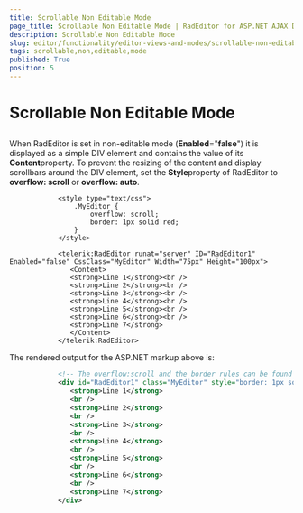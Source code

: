 ```yaml
---
title: Scrollable Non Editable Mode
page_title: Scrollable Non Editable Mode | RadEditor for ASP.NET AJAX Documentation
description: Scrollable Non Editable Mode
slug: editor/functionality/editor-views-and-modes/scrollable-non-editable-mode
tags: scrollable,non,editable,mode
published: True
position: 5
---
```


# Scrollable Non Editable Mode



## 

When RadEditor is set in non-editable mode (**Enabled**="**false**") it is displayed as a simple DIV element and contains the value of its **Content**property. To prevent the resizing of the content and display scrollbars around the DIV element, set the **Style**property of RadEditor to **overflow: scroll** or **overflow: auto**.

````ASPNET
			<style type="text/css">
				.MyEditor {
					overflow: scroll;
					border: 1px solid red;
				}
			</style>
	
			<telerik:RadEditor runat="server" ID="RadEditor1" Enabled="false" CssClass="MyEditor" Width="75px" Height="100px">
			   <Content>
			   <strong>Line 1</strong><br />
			   <strong>Line 2</strong><br />
			   <strong>Line 3</strong><br />
			   <strong>Line 4</strong><br />
			   <strong>Line 5</strong><br />
			   <strong>Line 6</strong><br />
			   <strong>Line 7</strong>
			   </Content>
			</telerik:RadEditor> 
````



The rendered output for the ASP.NET markup above is:

````XML
			<!-- The overflow:scroll and the border rules can be found via the browser's HTML inspector as they do not exist as inline styles -->
			<div id="RadEditor1" class="MyEditor" style="border: 1px solid red; height: 100px; width: 75px;">
			   <strong>Line 1</strong>
			   <br />
			   <strong>Line 2</strong>
			   <br />
			   <strong>Line 3</strong>
			   <br />
			   <strong>Line 4</strong>
			   <br />
			   <strong>Line 5</strong>
			   <br />
			   <strong>Line 6</strong>
			   <br />
			   <strong>Line 7</strong>
			</div> 
````



